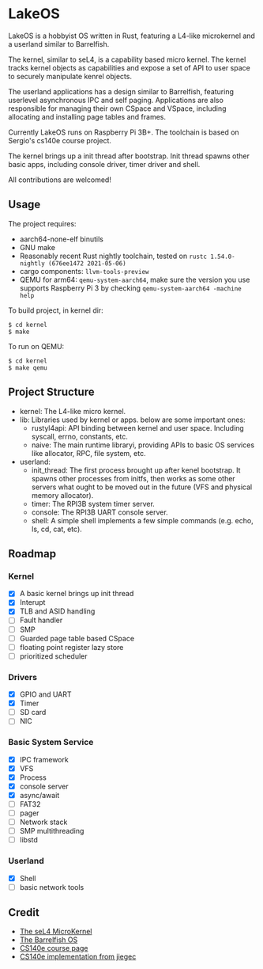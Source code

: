 # LakeOS

LakeOS is a hobbyist OS written in Rust, featuring a L4-like microkernel and a userland similar to Barrelfish.

The kernel, similar to seL4, is a capability based micro kernel. The kernel tracks kernel objects as capabilities and expose a set of API to user space to securely manipulate kenrel objects.

The userland applications has a design similar to Barrelfish, featuring userlevel asynchronous IPC and self paging. Applications are also responsible for managing their own CSpace and VSpace, including allocating and installing page tables and frames.

Currently LakeOS runs on Raspberry Pi 3B+. The toolchain is based on Sergio's cs140e course project.

The kernel brings up a init thread after bootstrap. Init thread spawns other basic apps, including console driver, timer driver and shell.

All contributions are welcomed!

## Usage

The project requires:
- aarch64-none-elf binutils
- GNU make
- Reasonably recent Rust nightly toolchain, tested on `rustc 1.54.0-nightly (676ee1472 2021-05-06)`
- cargo components: `llvm-tools-preview`
- QEMU for arm64: `qemu-system-aarch64`, make sure the version you use supports Raspberry Pi 3 by checking `qemu-system-aarch64 -machine help`

To build project, in kernel dir:
```
$ cd kernel
$ make
```

To run on QEMU:
```
$ cd kernel
$ make qemu
```

## Project Structure
- kernel: The L4-like micro kernel. 
- lib: Libraries used by kernel or apps. below are some important ones:
  - rustyl4api: API binding between kernel and user space. Including syscall, errno, constants, etc.
  - naive: The main runtime libraryi, providing APIs to basic OS services like allocator, RPC, file system, etc.
- userland:
  - init_thread: The first process brought up after kenel bootstrap. It spawns other processes from initfs, then works as some other servers what ought to be moved out in the future (VFS and physical memory allocator).
  - timer: The RPI3B system timer server.
  - console: The RPI3B UART console server.
  - shell: A simple shell implements a few simple commands (e.g. echo, ls, cd, cat, etc).

## Roadmap
### Kernel 
- [x] A basic kernel brings up init thread
- [x] Interupt
- [x] TLB and ASID handling
- [ ] Fault handler
- [ ] SMP
- [ ] Guarded page table based CSpace
- [ ] floating point register lazy store
- [ ] prioritized scheduler

### Drivers
- [x] GPIO and UART
- [x] Timer
- [ ] SD card
- [ ] NIC

### Basic System Service
- [x] IPC framework
- [x] VFS
- [x] Process
- [x] console server
- [x] async/await
- [ ] FAT32
- [ ] pager
- [ ] Network stack
- [ ] SMP multithreading
- [ ] libstd

### Userland
- [x] Shell
- [ ] basic network tools

## Credit
- [The seL4 MicroKernel](https://sel4.systems)
- [The Barrelfish OS](http://www.barrelfish.org/)
- [CS140e course page](https://cs140e.sergio.bz/)
- [CS140e implementation from jiegec](https://github.com/jiegec/cs140e)